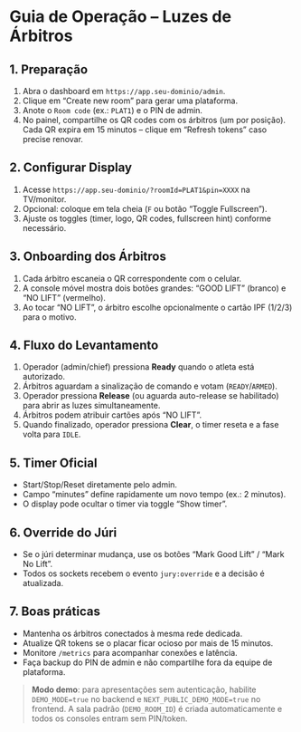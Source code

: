 # Guia de Operação – Luzes de Árbitros

## 1. Preparação

1. Abra o dashboard em `https://app.seu-dominio/admin`.
2. Clique em “Create new room” para gerar uma plataforma.
3. Anote o `Room code` (ex.: `PLAT1`) e o PIN de admin.
4. No painel, compartilhe os QR codes com os árbitros (um por posição). Cada QR expira em 15 minutos – clique em “Refresh tokens” caso precise renovar.

## 2. Configurar Display

1. Acesse `https://app.seu-dominio/?roomId=PLAT1&pin=XXXX` na TV/monitor.
2. Opcional: coloque em tela cheia (`F` ou botão “Toggle Fullscreen”).
3. Ajuste os toggles (timer, logo, QR codes, fullscreen hint) conforme necessário.

## 3. Onboarding dos Árbitros

1. Cada árbitro escaneia o QR correspondente com o celular.
2. A console móvel mostra dois botões grandes: “GOOD LIFT” (branco) e “NO LIFT” (vermelho).
3. Ao tocar “NO LIFT”, o árbitro escolhe opcionalmente o cartão IPF (1/2/3) para o motivo.

## 4. Fluxo do Levantamento

1. Operador (admin/chief) pressiona **Ready** quando o atleta está autorizado.
2. Árbitros aguardam a sinalização de comando e votam (`READY`/`ARMED`).
3. Operador pressiona **Release** (ou aguarda auto-release se habilitado) para abrir as luzes simultaneamente.
4. Árbitros podem atribuir cartões após “NO LIFT”.
5. Quando finalizado, operador pressiona **Clear**, o timer reseta e a fase volta para `IDLE`.

## 5. Timer Oficial

- Start/Stop/Reset diretamente pelo admin.
- Campo “minutes” define rapidamente um novo tempo (ex.: 2 minutos).
- O display pode ocultar o timer via toggle “Show timer”.

## 6. Override do Júri

- Se o júri determinar mudança, use os botões “Mark Good Lift” / “Mark No Lift”.
- Todos os sockets recebem o evento `jury:override` e a decisão é atualizada.

## 7. Boas práticas

- Mantenha os árbitros conectados à mesma rede dedicada.
- Atualize QR tokens se o placar ficar ocioso por mais de 15 minutos.
- Monitore `/metrics` para acompanhar conexões e latência.
- Faça backup do PIN de admin e não compartilhe fora da equipe de plataforma.

> **Modo demo**: para apresentações sem autenticação, habilite `DEMO_MODE=true` no backend e `NEXT_PUBLIC_DEMO_MODE=true` no frontend. A sala padrão (`DEMO_ROOM_ID`) é criada automaticamente e todos os consoles entram sem PIN/token.
